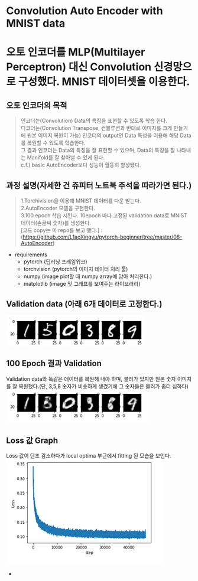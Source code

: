 # Convolution Auto Encoder with MNIST data
오토 인코더를 MLP(Multilayer Perceptron) 대신 Convolution 신경망으로 구성했다. MNIST 데이터셋을 이용한다.
=

오토 인코더의 목적
-
>인코더는(Convolution) Data의 특징을 표현할 수 있도록 학습 한다.   
>디코더는(Convolution Transpose, 컨볼루션과 반대로 이미지를 크게 만들기에 원본 이미지 복원이 가능) 인코더의 output인 Data 특성을 이용해 해당 Data를 복원할 수 있도록 학습한다.   
>그 결과 인코더는 Data의 특징을 잘 표현할 수 있으며, Data의 특징을 잘 나타내는 Manifold를 잘 찾아낼 수 있게 된다.   
>c.f.) basic AutoEncoder보다 성능이 월등히 향상됐다.  

과정 설명(자세한 건 쥬피터 노트북 주석을 따라가면 된다.)
-
>1.Torchivision을 이용해 MNIST 데이터를 다운 받는다.   
>2.AutoEncoder 모델을 구현한다.    
>3.100 epoch 학습 시킨다. 10epoch 마다 고정된 validation data로 MNIST 데이터(손글씨 숫자)를 생성한다.   
>[코드 copy는 이 repo를 보고 했다.] : (https://github.com/L1aoXingyu/pytorch-beginner/tree/master/08-AutoEncoder)   

- requirements
  - pytorch (딥러닝 프레임워크)   
  - torchvision (pytorch의 이미지 데이터 처리 툴)
  - numpy (image plot할 때 numpy array에 담아 처리한다.)
  - matplotlib (image 및 그래프를 보여주는 라이브러리)

Validation data (아래 6개 데이터로 고정한다.)
-
![](./validationdata.png)

100 Epoch 결과 Validation
-
Validation data와 똑같은 데이터를 복원해 내야 하며, 블러가 있지만 원본 숫자 이미지를 잘 복원했다.(단, 3,5,8 숫자가 비슷하게 생겼기에 그 숫자들은 블러가 좀더 심하다)   
![](./evaluate_100epoch.png)

Loss 값 Graph
-
Loss 값이 단조 감소하다가 local optima 부근에서 fitting 된 모습을 보인다.   
![](./loss.png)
   
      
         
-
